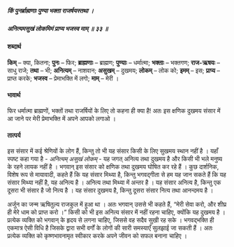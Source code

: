 ##### किं पुनर्ब्राह्मणाः पुण्या भक्ता राजर्षयस्तथा ।
##### अनित्यमसुखं लोकमिमं प्राप्य भजस्व माम् ॥ ३३ ॥

#### शब्दार्थ

**किम्** – क्या, कितना; **पुनः** – फिर; **ब्राह्मणाः** – ब्राह्मण; **पुण्याः** – धर्मात्मा; **भक्ताः** – भक्तगण; **राज-ऋषयः** – साधु राजे; **तथा** – भी; **अनित्यम्** – नाशवान; **असुखम्** – दुखमय; **लोकम्** – लोक को; **इमम्** – इस; **प्राप्य** – प्राप्त करके; **भजस्व** – प्रेमाभक्ति में लगो; **माम्** – मेरी ।

#### भावार्थ

फिर धर्मात्मा ब्राह्मणों, भक्तों तथा राजर्षियों के लिए तो कहना ही क्या है! अतः इस क्षणिक दुखमय संसार में आ जाने पर मेरी प्रेमाभक्ति में अपने आपको लगाओ ।

#### तात्पर्य

इस संसार में कई श्रेणियों के लोग हैं, किन्तु तो भी यह संसार किसी के लिए सुखमय स्थान नहीं है । यहाँ स्पष्ट कहा गया है - *अनित्यम् असुखं लोकम्* - यह जगत् अनित्य तथा दुखमय है और किसी भी भले मनुष्य के रहने लायक नहीं है । भगवान् इस संसार को क्षणिक तथा दुखमय घोषित कर रहे हैं । कुछ दार्शनिक, विशेष रूप से मायावादी, कहते हैं कि यह संसार मिथ्या है, किन्तु भगवद्गीता से हम यह जान सकते हैं कि यह संसार मिथ्या नहीं है, यह अनित्य है । अनित्य तथा मिथ्या में अन्तर है । यह संसार अनित्य है, किन्तु एक दूसरा भी संसार है जो नित्य है । यह संसार दुखमय है, किन्तु दूसरा संसार नित्य तथा आनन्दमय है ।

अर्जुन का जन्म ऋषितुल्य राजकुल में हुआ था । अतः भगवान् उससे भी कहते हैं, “मेरी सेवा करो, और शीघ्र ही मेरे धाम को प्राप्त करो ।” किसी को भी इस अनित्य संसार में नहीं रहना चाहिए, क्योंकि यह दुखमय है । प्रत्येक व्यक्ति को भगवान् के हृदय से लगना चाहिए, जिससे वह सदैव सुखी रह सके । भगवद्भक्ति ही एकमात्र ऐसी विधि है जिसके द्वारा सभी वर्गों के लोगों की सारी समस्याएँ सुलझाई जा सकती हैं । अतः प्रत्येक व्यक्ति को कृष्णभावनामृत स्वीकार करके अपने जीवन को सफल बनाना चाहिए ।